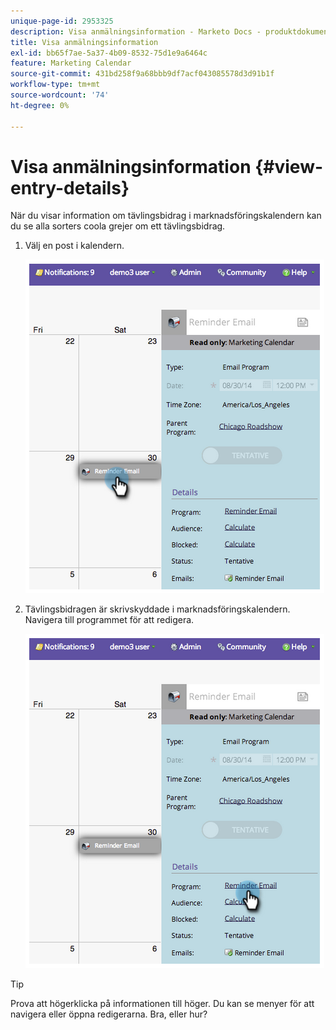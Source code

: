 ```yaml
---
unique-page-id: 2953325
description: Visa anmälningsinformation - Marketo Docs - produktdokumentation
title: Visa anmälningsinformation
exl-id: bb65f7ae-5a37-4b09-8532-75d1e9a6464c
feature: Marketing Calendar
source-git-commit: 431bd258f9a68bbb9df7acf043085578d3d91b1f
workflow-type: tm+mt
source-wordcount: '74'
ht-degree: 0%

---
```


# Visa anmälningsinformation {#view-entry-details}

När du visar information om tävlingsbidrag i marknadsföringskalendern kan du se alla sorters coola grejer om ett tävlingsbidrag.

1. Välj en post i kalendern.

   ![](assets/image2014-9-26-10-3a30-3a44.png)

1. Tävlingsbidragen är skrivskyddade i marknadsföringskalendern. Navigera till programmet för att redigera.

   ![](assets/image2014-9-26-10-3a31-3a1.png)

>[!TIP]
>
>Prova att högerklicka på informationen till höger. Du kan se menyer för att navigera eller öppna redigerarna. Bra, eller hur?
